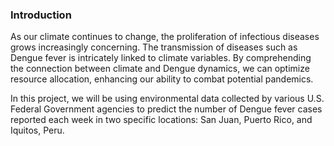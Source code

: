 <div class='PortMarker'>

### Introduction

<div class='StyledHR StyledHRProjects'></div>

As our climate continues to change, the proliferation of infectious diseases grows increasingly concerning. The transmission of diseases such as Dengue fever is intricately linked to climate variables. By comprehending the connection between climate and Dengue dynamics, we can optimize resource allocation, enhancing our ability to combat potential pandemics.

In this project, we will be using environmental data collected by various U.S. Federal Government agencies to predict the number of Dengue fever cases reported each week in two specific locations: San Juan, Puerto Rico, and Iquitos, Peru. 
